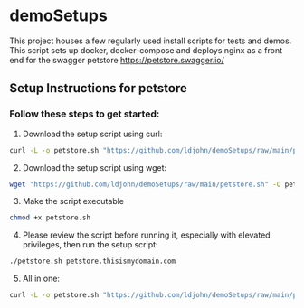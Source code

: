 # demoSetups

This project houses a few regularly used install scripts for tests and demos. 
This script sets up docker, docker-compose and deploys nginx as a front end for the swagger petstore https://petstore.swagger.io/
## Setup Instructions for petstore

### Follow these steps to get started:

 1. Download the setup script using curl:
   ```bash 
   curl -L -o petstore.sh "https://github.com/ldjohn/demoSetups/raw/main/petstore.sh"
   ```
 2. Download the setup script using wget:
   ```bash
   wget "https://github.com/ldjohn/demoSetups/raw/main/petstore.sh" -O petstore.sh
   ```
 3. Make the script executable
   ```bash
   chmod +x petstore.sh
   ```
 4. Please review the script before running it, especially with elevated privileges, then run the setup script:
   ```bash
   ./petstore.sh petstore.thisismydomain.com
   ```
 5. All in one:
   ```bash
   curl -L -o petstore.sh "https://github.com/ldjohn/demoSetups/raw/main/petstore.sh" && chmod +x petstore.sh && ./petstore.sh petstore.thisismydomain.com
   ```
